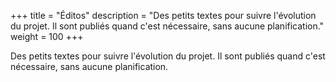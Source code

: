 +++
title = "Éditos"
description = "Des petits textes pour suivre l'évolution du projet. Il sont publiés quand c'est nécessaire, sans aucune planification."
weight = 100
+++

Des petits textes pour suivre l'évolution du projet. Il sont publiés quand c'est nécessaire, sans aucune planification.